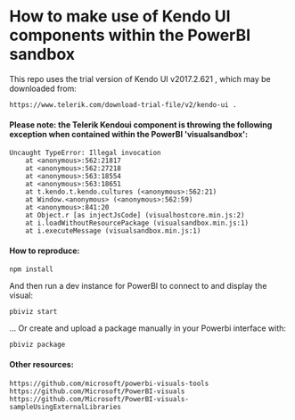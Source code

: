 # How to make use of Kendo UI components within the PowerBI sandbox

This repo uses the trial version of Kendo UI v2017.2.621 , which may be downloaded from:

    https://www.telerik.com/download-trial-file/v2/kendo-ui .

#### Please note: the Telerik Kendoui component is throwing the following exception when contained within the PowerBI 'visualsandbox':

    Uncaught TypeError: Illegal invocation
        at <anonymous>:562:21817
        at <anonymous>:562:27218
        at <anonymous>:563:18554
        at <anonymous>:563:18651
        at t.kendo.t.kendo.cultures (<anonymous>:562:21)
        at Window.<anonymous> (<anonymous>:562:59)
        at <anonymous>:841:20
        at Object.r [as injectJsCode] (visualhostcore.min.js:2)
        at i.loadWithoutResourcePackage (visualsandbox.min.js:1)
        at i.executeMessage (visualsandbox.min.js:1)

#### How to reproduce:

    npm install

And then run a dev instance for PowerBI to connect to and display the visual:

    pbiviz start

... Or create and upload a package manually in your Powerbi interface with:

    pbiviz package

#### Other resources:

    https://github.com/microsoft/powerbi-visuals-tools
    https://github.com/Microsoft/PowerBI-visuals
    https://github.com/Microsoft/PowerBI-visuals-sampleUsingExternalLibraries